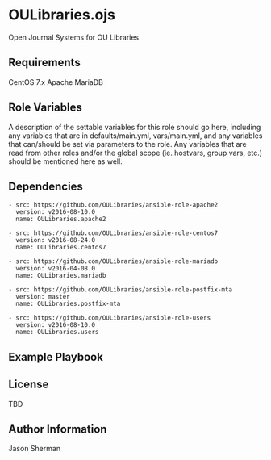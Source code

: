 OULibraries.ojs
=========

Open Journal Systems for OU Libraries

Requirements
------------

CentOS 7.x
Apache
MariaDB

Role Variables
--------------

A description of the settable variables for this role should go here, including any variables that are in defaults/main.yml, vars/main.yml, and any variables that can/should be set via parameters to the role. Any variables that are read from other roles and/or the global scope (ie. hostvars, group vars, etc.) should be mentioned here as well.

Dependencies
------------

```
- src: https://github.com/OULibraries/ansible-role-apache2
  version: v2016-08-10.0
  name: OULibraries.apache2

- src: https://github.com/OULibraries/ansible-role-centos7
  version: v2016-08-24.0
  name: OULibraries.centos7

- src: https://github.com/OULibraries/ansible-role-mariadb
  version: v2016-04-08.0
  name: OULibraries.mariadb

- src: https://github.com/OULibraries/ansible-role-postfix-mta
  version: master
  name: OULibraries.postfix-mta

- src: https://github.com/OULibraries/ansible-role-users
  version: v2016-08-10.0
  name: OULibraries.users
```

Example Playbook
----------------

License
-------

TBD

Author Information
------------------

Jason Sherman
